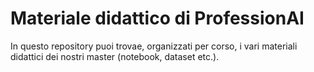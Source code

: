 # Materiale didattico di ProfessionAI

In questo repository puoi trovae, organizzati per corso, i vari materiali didattici dei nostri master (notebook, dataset etc.).
